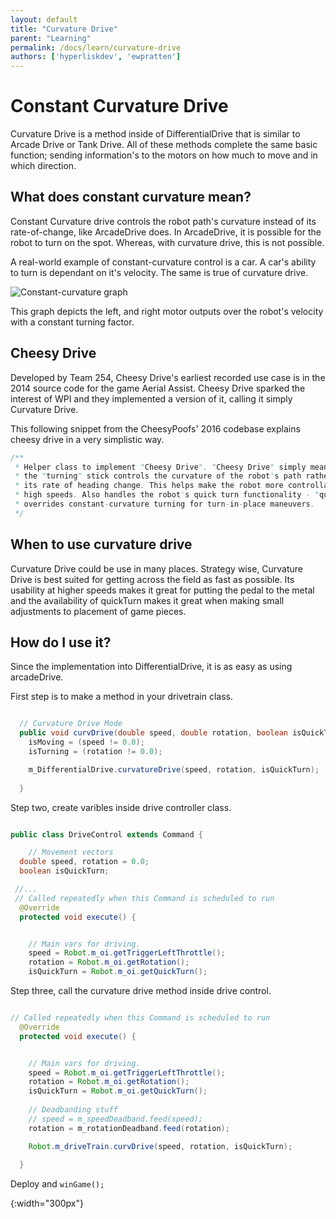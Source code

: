 ```yaml
---
layout: default
title: "Curvature Drive"
parent: "Learning"
permalink: /docs/learn/curvature-drive
authors: ['hyperliskdev', 'ewpratten']
---
```


# Constant Curvature Drive

Curvature Drive is a method inside of DifferentialDrive that is similar to Arcade Drive or Tank Drive. All of these methods complete the same basic function; sending information's to the motors on how much to move and in which direction. 

## What does constant curvature mean?
Constant Curvature drive controls the robot path's curvature instead of its rate-of-change, like ArcadeDrive does. In ArcadeDrive, it is possible for the robot to turn on the spot. Whereas, with curvature drive, this is not possible.

A real-world example of constant-curvature control is a car. A car's ability to turn is dependant on it's velocity. The same is true of curvature drive.

![Constant-curvature graph]

This graph depicts the left, and right motor outputs over the robot's velocity with a constant turning factor.


## Cheesy Drive

Developed by Team 254, Cheesy Drive's earliest recorded use case is in the 2014 source code for the game Aerial Assist. Cheesy Drive sparked the interest of WPI and they implemented a version of it, calling it simply Curvature Drive. 

This following snippet from the CheesyPoofs' 2016 codebase explains cheesy drive in a very simplistic way.

``` java
/**
 * Helper class to implement "Cheesy Drive". "Cheesy Drive" simply means that
 * the "turning" stick controls the curvature of the robot's path rather than
 * its rate of heading change. This helps make the robot more controllable at
 * high speeds. Also handles the robot's quick turn functionality - "quick turn"
 * overrides constant-curvature turning for turn-in-place maneuvers.
 */
```

## When to use curvature drive

Curvature Drive could be use in many places. Strategy wise, Curvature Drive is best suited for getting across the field as fast as possible. Its usability at higher speeds makes it great for putting the pedal to the metal and the availability of quickTurn makes it great when making small adjustments to placement of game pieces.  

## How do I use it?
Since the implementation into DifferentialDrive, it is as easy as using arcadeDrive. 

First step is to make a method in your drivetrain class.
``` java

  // Curvature Drive Mode
  public void curvDrive(double speed, double rotation, boolean isQuickTurn) {
    isMoving = (speed != 0.0);
    isTurning = (rotation != 0.0);

    m_DifferentialDrive.curvatureDrive(speed, rotation, isQuickTurn);
    
  }

```

Step two, create varibles inside drive controller class.

``` java 

public class DriveControl extends Command {

    // Movement vectors
  double speed, rotation = 0.0;
  boolean isQuickTurn;

 //...
 // Called repeatedly when this Command is scheduled to run
  @Override
  protected void execute() {


    // Main vars for driving.
    speed = Robot.m_oi.getTriggerLeftThrottle();
    rotation = Robot.m_oi.getRotation();
    isQuickTurn = Robot.m_oi.getQuickTurn();

```


Step three, call the curvature drive method inside drive control.

``` java

// Called repeatedly when this Command is scheduled to run
  @Override
  protected void execute() {


    // Main vars for driving.
    speed = Robot.m_oi.getTriggerLeftThrottle();
    rotation = Robot.m_oi.getRotation();
    isQuickTurn = Robot.m_oi.getQuickTurn();
    
    // Deadbanding stuff
    // speed = m_speedDeadband.feed(speed);
    rotation = m_rotationDeadband.feed(rotation);

    Robot.m_driveTrain.curvDrive(speed, rotation, isQuickTurn);
    
  }

```

Deploy and ``` winGame(); ```

<!--- Images --->
[Constant-curvature graph]: /webdocs/assets/img/const-control.png
{:width="300px"}